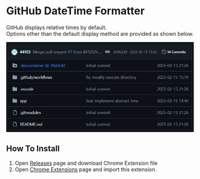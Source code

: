 # GitHub DateTime Formatter

GitHub displays relative times by default.  
Options other than the default display method are provided as shown below.

![adopted](./imgs/after.png)

## How To Install

1. Open [Releases](https://github.com/44103/github-datetime-formatter/releases) page and download Chrome Extension file
2. Open [Chrome Extensions](chrome://extensions/) page and import this extension.
